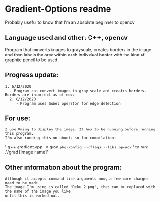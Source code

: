 # Gradient-Options readme
Probably useful to know that I'm an absolute beginner to opencv
## Language used and other: C++, opencv
 Program that converts images to grayscale, creates borders in the image
        and then labels the area within each individual border with the kind of graphite 
        pencil to be used.
## Progress update:
    1. 6/12/2020
      - Program can convert images to gray scale and creates borders. Borders are incorrect as of now.
      2. 8/12/2020
         - Program uses Sobel operator for edge detection
## For use:
    I use Xming to display the image. It has to be running before running this program. 
    I'm also running this on ubuntu so for compilation:
   '  g++ gradient.cpp -o grad `pkg-config --cflags --libs opencv` '
    to run: .'/grad [image name]'
## Other information about the program:
    Although it accepts command line arguments now, a few more changes need to be made. 
    The image I'm using is called 'Deku_2.png', that can be replaced with the name of the image you like 
    until this is worked out.
